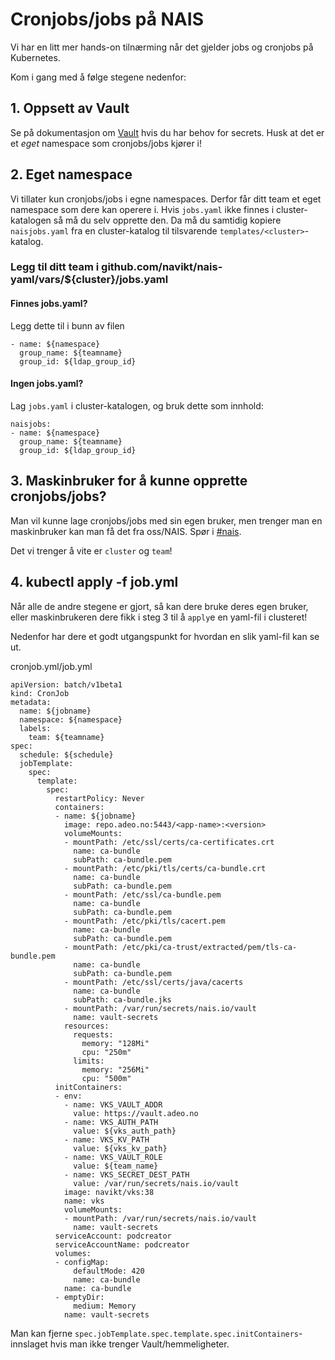 Cronjobs/jobs på NAIS
=====================

Vi har en litt mer hands-on tilnærming når det gjelder jobs og cronjobs på Kubernetes.

Kom i gang med å følge stegene nedenfor:


## 1. Oppsett av Vault

Se på dokumentasjon om [Vault](https://github.com/navikt/vault-iac/blob/master/doc/endusers.md) hvis du har behov for secrets. Husk at det er et *eget* namespace som cronjobs/jobs kjører i!


## 2. Eget namespace

Vi tillater kun cronjobs/jobs i egne namespaces. Derfor får ditt team et eget namespace som dere kan operere i. Hvis `jobs.yaml` ikke finnes i cluster-katalogen så må du selv opprette den. Da må du samtidig kopiere `naisjobs.yaml` fra en cluster-katalog til tilsvarende `templates/<cluster>`-katalog.


### Legg til ditt team i github.com/navikt/nais-yaml/vars/${cluster}/jobs.yaml

#### Finnes jobs.yaml?

Legg dette til i bunn av filen
```
- name: ${namespace}
  group_name: ${teamname}
  group_id: ${ldap_group_id}
```


#### Ingen jobs.yaml?

Lag `jobs.yaml` i cluster-katalogen, og bruk dette som innhold:
```
naisjobs:
- name: ${namespace}
  group_name: ${teamname}
  group_id: ${ldap_group_id}
```


## 3. Maskinbruker for å kunne opprette cronjobs/jobs?

Man vil kunne lage cronjobs/jobs med sin egen bruker, men trenger man en maskinbruker kan man få det fra oss/NAIS. Spør i [#nais](https://nav-it.slack.com/messages/C5KUST8N6).

Det vi trenger å vite er `cluster` og `team`!


## 4. kubectl apply -f job.yml

Når alle de andre stegene er gjort, så kan dere bruke deres egen bruker, eller maskinbrukeren dere fikk i steg 3 til å `apply`e en yaml-fil i clusteret!

Nedenfor har dere et godt utgangspunkt for hvordan en slik yaml-fil kan se ut. 

cronjob.yml/job.yml
```
apiVersion: batch/v1beta1
kind: CronJob
metadata:
  name: ${jobname}
  namespace: ${namespace}
  labels:
    team: ${teamname}
spec:
  schedule: ${schedule}
  jobTemplate:
    spec:
      template:
        spec:
          restartPolicy: Never
          containers:
          - name: ${jobname}
            image: repo.adeo.no:5443/<app-name>:<version>
            volumeMounts:
            - mountPath: /etc/ssl/certs/ca-certificates.crt
              name: ca-bundle
              subPath: ca-bundle.pem
            - mountPath: /etc/pki/tls/certs/ca-bundle.crt
              name: ca-bundle
              subPath: ca-bundle.pem
            - mountPath: /etc/ssl/ca-bundle.pem
              name: ca-bundle
              subPath: ca-bundle.pem
            - mountPath: /etc/pki/tls/cacert.pem
              name: ca-bundle
              subPath: ca-bundle.pem
            - mountPath: /etc/pki/ca-trust/extracted/pem/tls-ca-bundle.pem
              name: ca-bundle
              subPath: ca-bundle.pem
            - mountPath: /etc/ssl/certs/java/cacerts
              name: ca-bundle
              subPath: ca-bundle.jks
            - mountPath: /var/run/secrets/nais.io/vault
              name: vault-secrets
            resources:
              requests:
                memory: "128Mi"
                cpu: "250m"
              limits:
                memory: "256Mi"
                cpu: "500m"
          initContainers:
          - env:
            - name: VKS_VAULT_ADDR
              value: https://vault.adeo.no
            - name: VKS_AUTH_PATH
              value: ${vks_auth_path}
            - name: VKS_KV_PATH
              value: ${vks_kv_path}
            - name: VKS_VAULT_ROLE
              value: ${team_name}
            - name: VKS_SECRET_DEST_PATH
              value: /var/run/secrets/nais.io/vault
            image: navikt/vks:38
            name: vks
            volumeMounts:
            - mountPath: /var/run/secrets/nais.io/vault
              name: vault-secrets
          serviceAccount: podcreator
          serviceAccountName: podcreator
          volumes:
          - configMap:
              defaultMode: 420
              name: ca-bundle
            name: ca-bundle
          - emptyDir:
              medium: Memory
            name: vault-secrets
```

Man kan fjerne `spec.jobTemplate.spec.template.spec.initContainers`-innslaget hvis man ikke trenger Vault/hemmeligheter.
